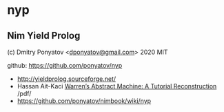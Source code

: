 #  nyp
## Nim Yield Prolog

(c) Dmitry Ponyatov <<dponyatov@gmail.com>> 2020 MIT

github: https://github.com/ponyatov/nyp


* http://yieldprolog.sourceforge.net/
* Hassan Ait-Kaci [Warren’s Abstract Machine: A Tutorial Reconstruction](http://wambook.sourceforge.net/wambook.pdf) /pdf/
* https://github.com/ponyatov/nimbook/wiki/nyp
